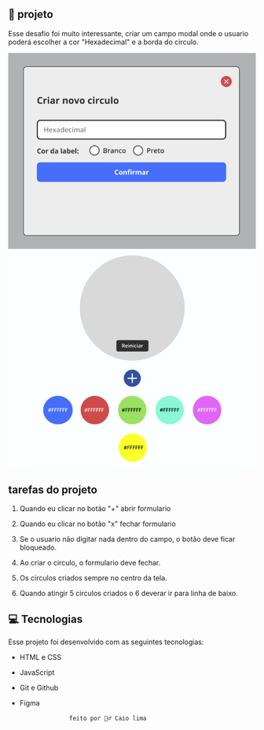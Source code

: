 ## 📘 projeto 

Esse desafio foi muito interessante, criar um campo modal onde o usuario poderá
escolher a cor "Hexadecimal" e a borda do circulo.


<img alt ="Projeto Desafio de Cores 2" src=".github/modal2.PNG">
<img alt ="Projeto Desafio de Cores 2" src=".github/img projeto cores.PNG">

## tarefas do projeto 

1. Quando eu clicar no botão "+" abrir formulario

2. Quando eu clicar no botão "x" fechar formulario

3. Se o usuario não digitar nada dentro do campo, o botão
deve ficar bloqueado.

4. Ao criar o circulo, o formulario deve fechar.

5. Os circulos criados sempre no centro da tela.

6. Quando atingir 5 circulos criados o 6 deverar ir para linha de baixo.

## 💻 Tecnologias 

Esse projeto foi desenvolvido com as seguintes tecnologias:

- HTML e CSS
- JavaScript
- Git e Github
- Figma



                    feito por 🙋‍♂️ Caio lima 



